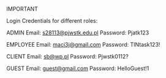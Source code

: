 IMPORTANT 

Login Credentials for different roles:

ADMIN
  Email: s28113@pjwstk.edu.pl
  Password: Pjatk123

EMPLOYEE
  Email: maci3j@gmail.com
  Password: TINtask123!

CLIENT
  Email: sb@wp.pl
  Password: Pjwstk0112?

GUEST
  Email: guest@gmail.com
  Password: HelloGuest!1
